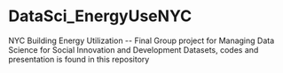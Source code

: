# DataSci_EnergyUseNYC
NYC Building Energy Utilization -- Final Group project for Managing Data Science for Social Innovation and Development
Datasets, codes and presentation is found in this repository
